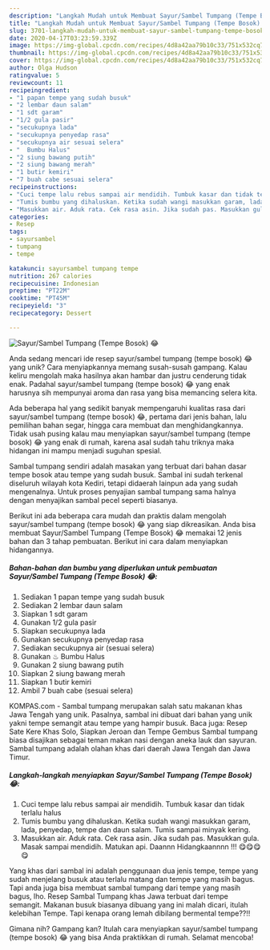 ```yaml
---
description: "Langkah Mudah untuk Membuat Sayur/Sambel Tumpang (Tempe Bosok) 😂 Anti Gagal"
title: "Langkah Mudah untuk Membuat Sayur/Sambel Tumpang (Tempe Bosok) 😂 Anti Gagal"
slug: 3701-langkah-mudah-untuk-membuat-sayur-sambel-tumpang-tempe-bosok-anti-gagal
date: 2020-04-17T03:23:59.339Z
image: https://img-global.cpcdn.com/recipes/4d8a42aa79b10c33/751x532cq70/sayursambel-tumpang-tempe-bosok-😂-foto-resep-utama.jpg
thumbnail: https://img-global.cpcdn.com/recipes/4d8a42aa79b10c33/751x532cq70/sayursambel-tumpang-tempe-bosok-😂-foto-resep-utama.jpg
cover: https://img-global.cpcdn.com/recipes/4d8a42aa79b10c33/751x532cq70/sayursambel-tumpang-tempe-bosok-😂-foto-resep-utama.jpg
author: Olga Hudson
ratingvalue: 5
reviewcount: 11
recipeingredient:
- "1 papan tempe yang sudah busuk"
- "2 lembar daun salam"
- "1 sdt garam"
- "1/2 gula pasir"
- "secukupnya lada"
- "secukupnya penyedap rasa"
- "secukupnya air sesuai selera"
- "  Bumbu Halus"
- "2 siung bawang putih"
- "2 siung bawang merah"
- "1 butir kemiri"
- "7 buah cabe sesuai selera"
recipeinstructions:
- "Cuci tempe lalu rebus sampai air mendidih. Tumbuk kasar dan tidak terlalu halus"
- "Tumis bumbu yang dihaluskan. Ketika sudah wangi masukkan garam, lada, penyedap, tempe dan daun salam. Tumis sampai minyak kering."
- "Masukkan air. Aduk rata. Cek rasa asin. Jika sudah pas. Masukkan gula. Masak sampai mendidih. Matukan api. Daannn Hidangkaannnn !!! 😋😋😋😋"
categories:
- Resep
tags:
- sayursambel
- tumpang
- tempe

katakunci: sayursambel tumpang tempe 
nutrition: 267 calories
recipecuisine: Indonesian
preptime: "PT22M"
cooktime: "PT45M"
recipeyield: "3"
recipecategory: Dessert

---
```



![Sayur/Sambel Tumpang (Tempe Bosok) 😂](https://img-global.cpcdn.com/recipes/4d8a42aa79b10c33/751x532cq70/sayursambel-tumpang-tempe-bosok-😂-foto-resep-utama.jpg)

Anda sedang mencari ide resep sayur/sambel tumpang (tempe bosok) 😂 yang unik? Cara menyiapkannya memang susah-susah gampang. Kalau keliru mengolah maka hasilnya akan hambar dan justru cenderung tidak enak. Padahal sayur/sambel tumpang (tempe bosok) 😂 yang enak harusnya sih mempunyai aroma dan rasa yang bisa memancing selera kita.

Ada beberapa hal yang sedikit banyak mempengaruhi kualitas rasa dari sayur/sambel tumpang (tempe bosok) 😂, pertama dari jenis bahan, lalu pemilihan bahan segar, hingga cara membuat dan menghidangkannya. Tidak usah pusing kalau mau menyiapkan sayur/sambel tumpang (tempe bosok) 😂 yang enak di rumah, karena asal sudah tahu triknya maka hidangan ini mampu menjadi suguhan spesial.

Sambal tumpang sendiri adalah masakan yang terbuat dari bahan dasar tempe bosok atau tempe yang sudah busuk. Sambal ini sudah terkenal diseluruh wilayah kota Kediri, tetapi didaerah lainpun ada yang sudah mengenalnya. Untuk proses penyajian sambal tumpang sama halnya dengan menyajikan sambal pecel seperti biasanya.


Berikut ini ada beberapa cara mudah dan praktis dalam mengolah sayur/sambel tumpang (tempe bosok) 😂 yang siap dikreasikan. Anda bisa membuat Sayur/Sambel Tumpang (Tempe Bosok) 😂 memakai 12 jenis bahan dan 3 tahap pembuatan. Berikut ini cara dalam menyiapkan hidangannya.

<!--inarticleads1-->

##### Bahan-bahan dan bumbu yang diperlukan untuk pembuatan Sayur/Sambel Tumpang (Tempe Bosok) 😂:

1. Sediakan 1 papan tempe yang sudah busuk
1. Sediakan 2 lembar daun salam
1. Siapkan 1 sdt garam
1. Gunakan 1/2 gula pasir
1. Siapkan secukupnya lada
1. Gunakan secukupnya penyedap rasa
1. Sediakan secukupnya air (sesuai selera)
1. Gunakan  ♨ Bumbu Halus
1. Gunakan 2 siung bawang putih
1. Siapkan 2 siung bawang merah
1. Siapkan 1 butir kemiri
1. Ambil 7 buah cabe (sesuai selera)


KOMPAS.com - Sambal tumpang merupakan salah satu makanan khas Jawa Tengah yang unik. Pasalnya, sambal ini dibuat dari bahan yang unik yakni tempe semangit atau tempe yang hampir busuk. Baca juga: Resep Sate Kere Khas Solo, Siapkan Jeroan dan Tempe Gembus Sambal tumpang biasa disajikan sebagai teman makan nasi dengan aneka lauk dan sayuran. Sambal tumpang adalah olahan khas dari daerah Jawa Tengah dan Jawa Timur. 

<!--inarticleads2-->

##### Langkah-langkah menyiapkan Sayur/Sambel Tumpang (Tempe Bosok) 😂:

1. Cuci tempe lalu rebus sampai air mendidih. Tumbuk kasar dan tidak terlalu halus
1. Tumis bumbu yang dihaluskan. Ketika sudah wangi masukkan garam, lada, penyedap, tempe dan daun salam. Tumis sampai minyak kering.
1. Masukkan air. Aduk rata. Cek rasa asin. Jika sudah pas. Masukkan gula. Masak sampai mendidih. Matukan api. Daannn Hidangkaannnn !!! 😋😋😋😋


Yang khas dari sambal ini adalah penggunaan dua jenis tempe, tempe yang sudah menjelang busuk atau terlalu matang dan tempe yang masih bagus. Tapi anda juga bisa membuat sambal tumpang dari tempe yang masih bagus, lho. Resep Sambal Tumpang khas Jawa terbuat dari tempe semangit. Makanan busuk biasanya dibuang yang ini malah dicari, itulah kelebihan Tempe. Tapi kenapa orang lemah dibilang bermental tempe??!! 

Gimana nih? Gampang kan? Itulah cara menyiapkan sayur/sambel tumpang (tempe bosok) 😂 yang bisa Anda praktikkan di rumah. Selamat mencoba!
